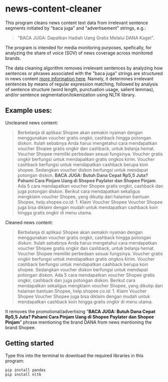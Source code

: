 # news-content-cleaner
This program cleans news content text data from irrelevant sentence segments initiated by "baca juga" and "advertisement" strings, e.g.:

> "BACA JUGA: Dapatkan Hadiah Uang Gratis Melalui DANA Kaget".

The program is intended for media monitoring purposes, spefically, for analyzing the share of voice (SOV) of news coverage across monitored brands.

The data cleaning algorithm removes irrelevant sentences by analyzing how sentences or phrases associated with the "baca juga" strings are structured in news content [more information here](docs/analysis.ipynb). Namely, it determines irrelevant sentences by means of regular expression matching, followed by analysis of sentence structure (word length, punctuation usage, salient lemmas), and/or sentence segmentation/tokenization using NLTK library.

## Example uses:
Uncleaned news content:
> Berbelanja di aplikasi Shopee akan semakin nyaman dengan menggunakan voucher gratis ongkir, cashback hingga potongan diskon. Itulah sebabnya Anda harus mengetahui cara mendapatkan voucher Shopee gratis ongkir dan cashback, untuk belanja hemat. Voucher Shopee memiliki perbedaan sesuai fungsinya. Voucher gratis ongkir berfungsi untuk mendapatkan gratis ongkos kirim. Voucher cashback berfungsi untuk mendapatkan cashback berupa koin shopee. Sedangkan voucher diskon berfungsi untuk mendapat potongan diskon. **BACA JUGA: Butuh Dana Cepat Rp5,5 Juta? Pahami Cara Pinjam Uang di Shopee Paylater dan Shopee Pinjam**. Ada 5 cara mendapatkan voucher Shopee gratis ongkir, cashback dan juga potongan diskon. Berikut cara mendapatkan sekaligus mengklaim voucher Shopee, yang dikutip dari halaman bantuan Shopee, help.shopee.co.id: 1. Klaim Voucher Shopee Voucher Shopee juga bisa diklaim dengan mudah untuk mendapatkan cashback koin hingga gratis ongkir di menu utama.

Cleaned news content:

> Berbelanja di aplikasi Shopee akan semakin nyaman dengan menggunakan voucher gratis ongkir, cashback hingga potongan diskon. Itulah sebabnya Anda harus mengetahui cara mendapatkan voucher Shopee gratis ongkir dan cashback, untuk belanja hemat. Voucher Shopee memiliki perbedaan sesuai fungsinya. Voucher gratis ongkir berfungsi untuk mendapatkan gratis ongkos kirim. Voucher cashback berfungsi untuk mendapatkan cashback berupa koin shopee. Sedangkan voucher diskon berfungsi untuk mendapat potongan diskon. Ada 5 cara mendapatkan voucher Shopee gratis ongkir, cashback dan juga potongan diskon. Berikut cara mendapatkan sekaligus mengklaim voucher Shopee, yang dikutip dari halaman bantuan Shopee, help.shopee.co.id: 1. Klaim Voucher Shopee Voucher Shopee juga bisa diklaim dengan mudah untuk mendapatkan cashback koin hingga gratis ongkir di menu utama.

It removes the promotional/advertising "**BACA JUGA: Butuh Dana Cepat Rp5,5 Juta? Pahami Cara Pinjam Uang di Shopee Paylater dan Shopee Pinjam**" phrase mentioning the brand DANA from news mentioning the brand Shopee.

## Getting started
Type this into the terminal to download the required libraries in this program:
```
pip install pandas
pip install nltk
```
